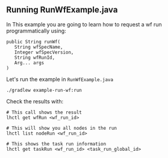 ## Running RunWfExample.java

In This example you are going to learn how to request a wf run
programmatically using:

```
public String runWf(
   String wfSpecName,
   Integer wfSpecVersion,
   String wfRunId,
   Arg... args
)
```

Let's run the example in `RunWfExample.java`

```
./gradlew example-run-wf:run
```

Check the results with:

```
# This call shows the result
lhctl get wfRun <wf_run_id>

# This will show you all nodes in the run
lhctl list nodeRun <wf_run_id>

# This shows the task run information
lhctl get taskRun <wf_run_id> <task_run_global_id>
```
